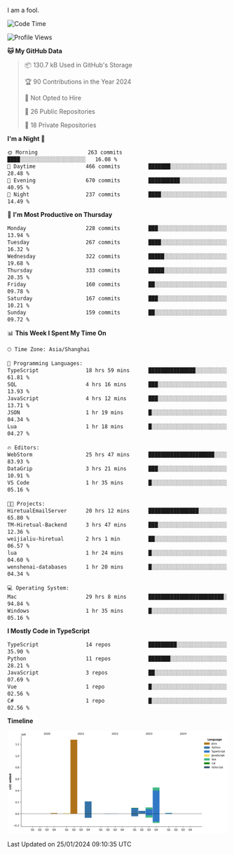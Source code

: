 I am a fool.

<!--START_SECTION:waka-->
![Code Time](http://img.shields.io/badge/Code%20Time-1%2C149%20hrs%2038%20mins-blue)

![Profile Views](http://img.shields.io/badge/Profile%20Views-0-blue)

**🐱 My GitHub Data** 

> 📦 130.7 kB Used in GitHub's Storage 
 > 
> 🏆 90 Contributions in the Year 2024
 > 
> 🚫 Not Opted to Hire
 > 
> 📜 26 Public Repositories 
 > 
> 🔑 18 Private Repositories 
 > 
**I'm a Night 🦉** 

```text
🌞 Morning                263 commits         ████░░░░░░░░░░░░░░░░░░░░░   16.08 % 
🌆 Daytime                466 commits         ███████░░░░░░░░░░░░░░░░░░   28.48 % 
🌃 Evening                670 commits         ██████████░░░░░░░░░░░░░░░   40.95 % 
🌙 Night                  237 commits         ████░░░░░░░░░░░░░░░░░░░░░   14.49 % 
```
📅 **I'm Most Productive on Thursday** 

```text
Monday                   228 commits         ███░░░░░░░░░░░░░░░░░░░░░░   13.94 % 
Tuesday                  267 commits         ████░░░░░░░░░░░░░░░░░░░░░   16.32 % 
Wednesday                322 commits         █████░░░░░░░░░░░░░░░░░░░░   19.68 % 
Thursday                 333 commits         █████░░░░░░░░░░░░░░░░░░░░   20.35 % 
Friday                   160 commits         ██░░░░░░░░░░░░░░░░░░░░░░░   09.78 % 
Saturday                 167 commits         ███░░░░░░░░░░░░░░░░░░░░░░   10.21 % 
Sunday                   159 commits         ██░░░░░░░░░░░░░░░░░░░░░░░   09.72 % 
```


📊 **This Week I Spent My Time On** 

```text
🕑︎ Time Zone: Asia/Shanghai

💬 Programming Languages: 
TypeScript               18 hrs 59 mins      ███████████████░░░░░░░░░░   61.81 % 
SQL                      4 hrs 16 mins       ███░░░░░░░░░░░░░░░░░░░░░░   13.93 % 
JavaScript               4 hrs 12 mins       ███░░░░░░░░░░░░░░░░░░░░░░   13.71 % 
JSON                     1 hr 19 mins        █░░░░░░░░░░░░░░░░░░░░░░░░   04.34 % 
Lua                      1 hr 18 mins        █░░░░░░░░░░░░░░░░░░░░░░░░   04.27 % 

🔥 Editors: 
WebStorm                 25 hrs 47 mins      █████████████████████░░░░   83.93 % 
DataGrip                 3 hrs 21 mins       ███░░░░░░░░░░░░░░░░░░░░░░   10.91 % 
VS Code                  1 hr 35 mins        █░░░░░░░░░░░░░░░░░░░░░░░░   05.16 % 

🐱‍💻 Projects: 
HiretualEmailServer      20 hrs 12 mins      ████████████████░░░░░░░░░   65.80 % 
TM-Hiretual-Backend      3 hrs 47 mins       ███░░░░░░░░░░░░░░░░░░░░░░   12.36 % 
weijialiu-hiretual       2 hrs 1 min         ██░░░░░░░░░░░░░░░░░░░░░░░   06.57 % 
lua                      1 hr 24 mins        █░░░░░░░░░░░░░░░░░░░░░░░░   04.60 % 
wenshenai-databases      1 hr 20 mins        █░░░░░░░░░░░░░░░░░░░░░░░░   04.34 % 

💻 Operating System: 
Mac                      29 hrs 8 mins       ████████████████████████░   94.84 % 
Windows                  1 hr 35 mins        █░░░░░░░░░░░░░░░░░░░░░░░░   05.16 % 
```

**I Mostly Code in TypeScript** 

```text
TypeScript               14 repos            █████████░░░░░░░░░░░░░░░░   35.90 % 
Python                   11 repos            ███████░░░░░░░░░░░░░░░░░░   28.21 % 
JavaScript               3 repos             ██░░░░░░░░░░░░░░░░░░░░░░░   07.69 % 
Vue                      1 repo              █░░░░░░░░░░░░░░░░░░░░░░░░   02.56 % 
C#                       1 repo              █░░░░░░░░░░░░░░░░░░░░░░░░   02.56 % 
```



**Timeline**

![Lines of Code chart](https://raw.githubusercontent.com/VeejaLiu/VeejaLiu/master/assets/bar_graph.png)


 Last Updated on 25/01/2024 09:10:35 UTC
<!--END_SECTION:waka-->
